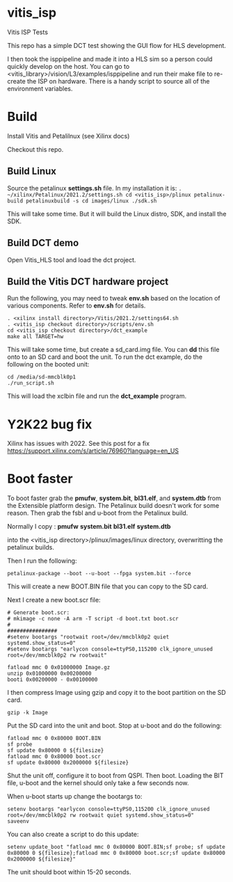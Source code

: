 # vitis_isp
Vitis ISP Tests

This repo has a simple DCT test showing the GUI flow for HLS development.

I then took the isppipeline and made it into a HLS sim so a person could
quickly develop on the host. You can go to <vitis_library>/vision/L3/examples/isppipeline
and run their make file to re-create the ISP on hardware. There is a handy
script to source all of the environment variables.

# Build
Install Vitis and Petalilnux (see Xilinx docs)

Checkout this repo.

## Build Linux
Source the petalinux **settings.sh** file. In my installation it is:
`
. ~/xilinx/Petalinux/2021.2/settings.sh
cd <vitis_isp>/plinux
petalinux-build
petalinuxbuild -s
cd images/linux
./sdk.sh
`

This will take some time. But it will build the Linux distro, SDK, and install the SDK.

## Build DCT demo
Open Vitis_HLS tool and load the dct project.

## Build the Vitis DCT hardware project
Run the following, you may need to tweak **env.sh** based on the location of
various components. Refer to **env.sh** for details.

```
. <xilinx install directory>/Vitis/2021.2/settings64.sh
. <vitis_isp checkout directory>/scripts/env.sh
cd <vitis_isp checkout directory>/dct_example
make all TARGET=hw
```

This will take some time, but create a sd_card.img file. You can **dd** this
file onto to an SD card and boot the unit. To run the dct example, do the
following on the booted unit:
```
cd /media/sd-mmcblk0p1
./run_script.sh
```

This will load the xclbin file and run the **dct_example** program.

# Y2K22 bug fix
Xilinx has issues with 2022. See this post for a fix
https://support.xilinx.com/s/article/76960?language=en_US


# Boot faster
To boot faster grab the **pmufw**, **system.bit**, **bl31.elf**, and
**system.dtb** from the Extensible platform design.
The Petalinux build doesn't work for some reason.
Then grab the fsbl and u-boot from the Petalinux build.

Normally I copy :
**pmufw**
**system.bit**
**bl31.elf**
**system.dtb**

into the <vitis_isp directory>/plinux/images/linux directory, overwritting
the petalinux builds.

Then I run the following:
```
petalinux-package --boot --u-boot --fpga system.bit --force
```

This will create a new BOOT.BIN file that you can copy to the SD card.

Next I create a new boot.scr file:

```
# Generate boot.scr:
# mkimage -c none -A arm -T script -d boot.txt boot.scr
#
################
#setenv bootargs "rootwait root=/dev/mmcblk0p2 quiet systemd.show_status=0"
#setenv bootargs "earlycon console=ttyPS0,115200 clk_ignore_unused root=/dev/mmcblk0p2 rw rootwait"

fatload mmc 0 0x01000000 Image.gz
unzip 0x01000000 0x00200000
booti 0x00200000 - 0x00100000
```

I then compress Image using gzip and copy it to the boot partition on the SD
card.
```
gzip -k Image
```

Put the SD card into the unit and boot. Stop at u-boot and do the following:
```
fatload mmc 0 0x80000 BOOT.BIN
sf probe
sf update 0x80000 0 ${filesize}
fatload mmc 0 0x80000 boot.scr
sf update 0x80000 0x2000000 ${filesize}
```

Shut the unit off, configure it to boot from QSPI. Then boot. Loading the
BIT file, u-boot and the kernel should only take a few seconds now.

When u-boot starts up change the bootargs to:
```
setenv bootargs "earlycon console=ttyPS0,115200 clk_ignore_unused root=/dev/mmcblk0p2 rw rootwait quiet systemd.show_status=0"
saveenv
```

You can also create a script to do this update:
```
setenv update_boot "fatload mmc 0 0x80000 BOOT.BIN;sf probe; sf update 0x80000 0 ${filesize};fatload mmc 0 0x80000 boot.scr;sf update 0x80000 0x2000000 ${filesize}"
```

The unit should boot within 15-20 seconds.